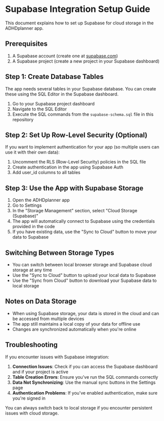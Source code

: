 # Supabase Integration Setup Guide

This document explains how to set up Supabase for cloud storage in the ADHDplanner app.

## Prerequisites

1. A Supabase account (create one at [supabase.com](https://supabase.com))
2. A Supabase project (create a new project in your Supabase dashboard)

## Step 1: Create Database Tables

The app needs several tables in your Supabase database. You can create these using the SQL Editor in the Supabase dashboard.

1. Go to your Supabase project dashboard
2. Navigate to the SQL Editor
3. Execute the SQL commands from the `supabase-schema.sql` file in this repository

## Step 2: Set Up Row-Level Security (Optional)

If you want to implement authentication for your app (so multiple users can use it with their own data):

1. Uncomment the RLS (Row-Level Security) policies in the SQL file
2. Create authentication in the app using Supabase Auth
3. Add user_id columns to all tables

## Step 3: Use the App with Supabase Storage

1. Open the ADHDplanner app
2. Go to Settings
3. In the "Storage Management" section, select "Cloud Storage (Supabase)"
4. The app will automatically connect to Supabase using the credentials provided in the code
5. If you have existing data, use the "Sync to Cloud" button to move your data to Supabase

## Switching Between Storage Types

- You can switch between local browser storage and Supabase cloud storage at any time
- Use the "Sync to Cloud" button to upload your local data to Supabase
- Use the "Sync from Cloud" button to download your Supabase data to local storage

## Notes on Data Storage

- When using Supabase storage, your data is stored in the cloud and can be accessed from multiple devices
- The app still maintains a local copy of your data for offline use
- Changes are synchronized automatically when you're online

## Troubleshooting

If you encounter issues with Supabase integration:

1. **Connection Issues**: Check if you can access the Supabase dashboard and if your project is active
2. **Table Creation Errors**: Ensure you've run the SQL commands correctly
3. **Data Not Synchronizing**: Use the manual sync buttons in the Settings page
4. **Authentication Problems**: If you've enabled authentication, make sure you're signed in

You can always switch back to local storage if you encounter persistent issues with cloud storage.